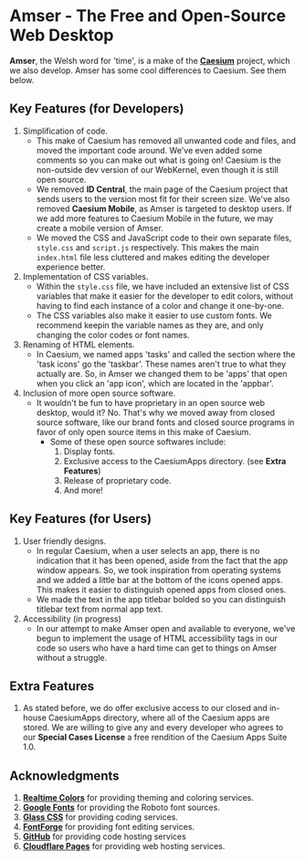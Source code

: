 # Amser - The Free and Open-Source Web Desktop
**Amser**, the Welsh word for 'time', is a make of the **[Caesium](https://github.com/BarclaySoftware/caesium)** project, which we also develop. Amser has some cool differences to Caesium. See them below.

## Key Features (for Developers)
1. Simplification of code.
    - This make of Caesium has removed all unwanted code and files, and moved the important code around. We've even added some comments so you can make out what is going on! Caesium is the non-outside dev version of our WebKernel, even though it is still open source.
    - We removed **ID Central**, the main page of the Caesium project that sends users to the version most fit for their screen size. We've also removed **Caesium Mobile**, as Amser is targeted to desktop users. If we add more features to Caesium Mobile in the future, we may create a mobile version of Amser.
    - We moved the CSS and JavaScript code to their own separate files, `style.css` and `script.js` respectively. This makes the main `index.html` file less cluttered and makes editing the developer experience better.
2. Implementation of CSS variables.
    - Within the `style.css` file, we have included an extensive list of CSS variables that make it easier for the developer to edit colors, without having to find each instance of a color and change it one-by-one.
    - The CSS variables also make it easier to use custom fonts. We recommend keepin the variable names as they are, and only changing the color codes or font names.
3. Renaming of HTML elements.
    - In Caesium, we named apps 'tasks' and called the section where the 'task icons' go the 'taskbar'. These names aren't true to what they actually are. So, in Amser we changed them to be 'apps' that open when you click an 'app icon', which are located in the 'appbar'.
4. Inclusion of more open source software.
    - It wouldn't be fun to have proprietary in an open source web desktop, would it? No. That's why we moved away from closed source software, like our brand fonts and closed source programs in favor of only open source items in this make of Caesium.
        - Some of these open source softwares include:
            1. Display fonts.
            2. Exclusive access to the CaesiumApps directory. (see **Extra Features**)
            3. Release of proprietary code.
            4. And more!

## Key Features (for Users)
1. User friendly designs.
    - In regular Caesium, when a user selects an app, there is no indication that it has been opened, aside from the fact that the app window appears. So, we took inspiration from operating systems and we added a little bar at the bottom of the icons opened apps. This makes it easier to distinguish opened apps from closed ones.
    - We made the text in the app titlebar bolded so you can distinguish titlebar text from normal app text.
2. Accessibility (in progress)
    - In our attempt to make Amser open and available to everyone, we've begun to implement the usage of HTML accessibility tags in our code so users who have a hard time can get to things on Amser without a struggle.

## Extra Features
1. As stated before, we do offer exclusive access to our closed and in-house CaesiumApps directory, where all of the Caesium apps are stored. We are willing to give any and every developer who agrees to our **Special Cases License** a free rendition of the Caesium Apps Suite 1.0.

## Acknowledgments
1. **[Realtime Colors](https://www.realtimecolors.com/)** for providing theming and coloring services.
2. **[Google Fonts](https://fonts.google.com/)** for providing the Roboto font sources.
3. **[Glass CSS](https://www.css.glass/)** for providing coding services.
4. **[FontForge](https://www.fontforge.org/)** for providing font editing services.
5. **[GitHub](https://www.github.com/)** for providing code hosting services
6. **[Cloudflare Pages](https://pages.cloudflare.com/)** for providing web hosting services.